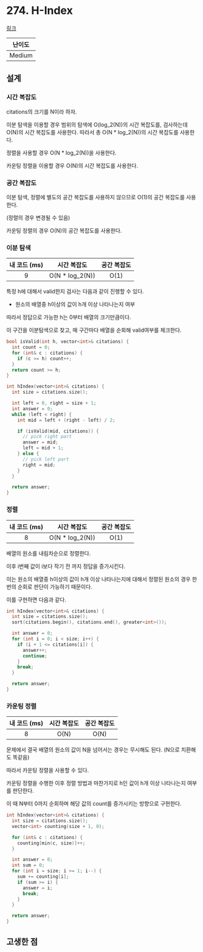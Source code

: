 # 274. H-Index

[링크](https://leetcode.com/problems/h-index/)

| 난이도 |
| :----: |
| Medium |

## 설계

### 시간 복잡도

citations의 크기를 N이라 하자.

이분 탐색을 이용할 경우 범위의 탐색에 O(log_2(N))의 시간 복잡도를, 검사하는데 O(N)의 시간 복잡도를 사용한다. 따라서 총 O(N \* log_2(N))의 시간 복잡도를 사용한다.

정렬을 사용할 경우 O(N \* log_2(N))을 사용한다.

카운팅 정렬을 이용할 경우 O(N)의 시간 복잡도를 사용한다.

### 공간 복잡도

이분 탐색, 정렬에 별도의 공간 복잡도를 사용하지 않으므로 O(1)의 공간 복잡도를 사용한다.

(정렬의 경우 변경될 수 있음)

카운팅 정렬의 경우 O(N)의 공간 복잡도를 사용한다.

### 이분 탐색

| 내 코드 (ms) |   시간 복잡도    | 공간 복잡도 |
| :----------: | :--------------: | :---------: |
|      9       | O(N \* log_2(N)) |    O(1)     |

특정 h에 대해서 valid한지 검사는 다음과 같이 진행할 수 있다.

- 원소의 배열중 h이상의 값이 h개 이상 나타나는지 여부

따라서 정답으로 가능한 h는 0부터 배열의 크기만큼이다.

이 구간을 이분탐색으로 찾고, 매 구간마다 배열을 순회해 valid여부를 체크한다.

```cpp
bool isValid(int h, vector<int>& citations) {
  int count = 0;
  for (int& c : citations) {
    if (c >= h) count++;
  }
  return count >= h;
}

int hIndex(vector<int>& citations) {
  int size = citations.size();

  int left = 0, right = size + 1;
  int answer = 0;
  while (left < right) {
    int mid = left + (right - left) / 2;

    if (isValid(mid, citations)) {
      // pick right part
      answer = mid;
      left = mid + 1;
    } else {
      // pick left part
      right = mid;
    }
  }

  return answer;
}
```

### 정렬

| 내 코드 (ms) |   시간 복잡도    | 공간 복잡도 |
| :----------: | :--------------: | :---------: |
|      8       | O(N \* log_2(N)) |    O(1)     |

배열의 원소를 내림차순으로 정렬한다.

이후 i번째 값이 i보다 작기 전 까지 정답을 증가시킨다.

이는 원소의 배열중 h이상의 값이 h개 이상 나타나는지에 대해서 정렬된 원소의 경우 한번의 순회로 판단이 가능하기 때문이다.

이를 구현하면 다음과 같다.

```cpp
int hIndex(vector<int>& citations) {
  int size = citations.size();
  sort(citations.begin(), citations.end(), greater<int>());

  int answer = 0;
  for (int i = 0; i < size; i++) {
    if (i + 1 <= citations[i]) {
      answer++;
      continue;
    }
    break;
  }

  return answer;
}
```

### 카운팅 정렬

| 내 코드 (ms) | 시간 복잡도 | 공간 복잡도 |
| :----------: | :---------: | :---------: |
|      8       |    O(N)     |    O(N)     |

문제에서 결국 배열의 원소의 값이 N을 넘어서는 경우는 무시해도 된다. (N으로 치환해도 똑같음)

따라서 카운팅 정렬을 사용할 수 있다.

카운팅 정렬을 수행한 이후 정렬 방법과 마찬가지로 h인 값이 h개 이상 나타나는지 여부를 판단한다.

이 때 N부터 0까지 순회하며 해당 값의 count를 증가시키는 방향으로 구현한다.

```cpp
int hIndex(vector<int>& citations) {
  int size = citations.size();
  vector<int> counting(size + 1, 0);

  for (int& c : citations) {
    counting[min(c, size)]++;
  }

  int answer = 0;
  int sum = 0;
  for (int i = size; i >= 1; i--) {
    sum += counting[i];
    if (sum >= i) {
      answer = i;
      break;
    }
  }

  return answer;
}
```

## 고생한 점

